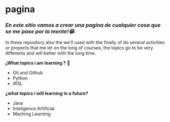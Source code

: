 # pagina
### *En este sitio vamos a crear una pagina de cualquier cosa que se me pase por la mente!😁.*

In these repository also the we'll used with the finally of do several activities or proyects that me let on the long of courses, the topics go to be very differents and will better with the long time.


**¿What topics i am learning ?** 🤯
- Git and Github
- Python 
- WSL

**¿what topics i will learning in a future?**
- Java
- Inteligence Artificial
- Maching Learning
